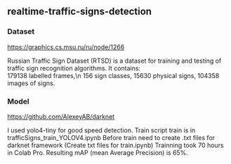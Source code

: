 ## realtime-traffic-signs-detection

### Dataset
https://graphics.cs.msu.ru/ru/node/1266

Russian Traffic Sign Dataset (RTSD) is a dataset for training and testing of traffic sign recognition algorithms. It contains:\
179138 labelled frames,\n
156 sign classes,
15630 physical signs,
104358 images of signs.

### Model
https://github.com/AlexeyAB/darknet

I used yolo4-tiny for good speed detection.
Train script train is in trafficSigns_train_YOLOV4.ipynb
Before train need to create .txt files for darknet framework (Create txt files for train.ipynb)
Trainning took 70 hours in Colab Pro.
Resulting mAP (mean Average Precision) is 65%.




